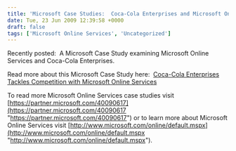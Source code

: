 ```yaml
---
title: 'Microsoft Case Studies:  Coca-Cola Enterprises and Microsoft Online Services'
date: Tue, 23 Jun 2009 12:39:58 +0000
draft: false
tags: ['Microsoft Online Services', 'Uncategorized']
---
```


Recently posted:  A Microsoft Case Study examining Microsoft Online Services and Coca-Cola Enterprises.

Read more about this Microsoft Case Study here:  [Coca-Cola Enterprises Tackles Competition with Microsoft Online Services](http://www.microsoft.com/casestudies/Case_Study_Detail.aspx?CaseStudyID=4000004609)

To read more Microsoft Online Services case studies visit [https://partner.microsoft.com/40090617](https://partner.microsoft.com/40090617 "https://partner.microsoft.com/40090617") or to learn more about Microsoft Online Services visit [http://www.microsoft.com/online/default.mspx](http://www.microsoft.com/online/default.mspx "http://www.microsoft.com/online/default.mspx").